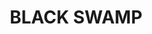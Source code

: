 ---
lastmod: '2025-04-06T06:05:20+00:00'
latitude: -29.083319
layout: suburb
longitude: 151.999661
postcode: '2372'
state: NSW
title: BLACK SWAMP
url: /nsw/black-swamp/
---
